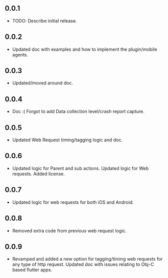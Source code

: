 ## 0.0.1
* TODO: Describe initial release.

## 0.0.2 
* Updated doc with examples and how to implement the plugin/mobile agents.

## 0.0.3
* Updated/moved around doc.

## 0.0.4
* Doc :( Forgot to add Data collection level/crash report capture.

## 0.0.5
* Updated Web Request timing/tagging logic and doc.

## 0.0.6
* Updated logic for Parent and sub actions. Updated logic for Web requests. Added license.

## 0.0.7
* Updated logic for web requests for both iOS and Android.

## 0.0.8
* Removed extra code from previous web request logic.

## 0.0.9
* Revamped and added a new option for tagging/timing web requests for any type of http request. Updated doc with issues relating to Obj-C based flutter apps.
